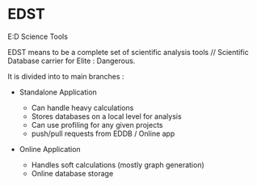 # EDST
E:D Science Tools

EDST means to be a complete set of scientific analysis tools // Scientific Database carrier for Elite : Dangerous.

It is divided into to main branches :

- Standalone Application
  - Can handle heavy calculations
  - Stores databases on a local level for analysis
  - Can use profiling for any given projects
  - push/pull requests from EDDB / Online app
  
- Online Application
  - Handles soft calculations (mostly graph generation)
  - Online database storage
  
